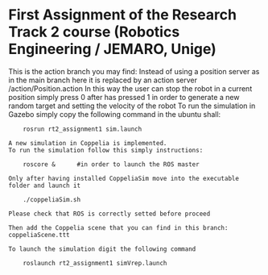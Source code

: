 # First Assignment of the Research Track 2 course (Robotics Engineering / JEMARO, Unige)

This is the action branch you may find:
	Instead of using a position server as in the main branch here it is replaced by an action server /action/Position.action
	In this way the user can stop the robot in a current position simply press 0 after has pressed 1 in order to generate a new random target and setting the velocity of the robot
	To run the simulation in Gazebo simply copy the following command in the ubuntu shall:	
```
	rosrun rt2_assignment1 sim.launch
```
	A new simulation in Coppelia is implemented.
	To run the simulation follow this simply instructions:
```
	roscore &      #in order to launch the ROS master
```
	Only after having installed CoppeliaSim move into the executable folder and launch it
```
	./coppeliaSim.sh
```
	Please check that ROS is correctly setted before proceed
	
	Then add the Coppelia scene that you can find in this branch:
	coppeliaScene.ttt
	
	To launch the simulation digit the following command
	
```
	roslaunch rt2_assignment1 simVrep.launch
```
	
